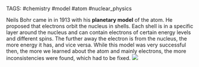 TAGS: #chemistry #model #atom #nuclear_physics 

Neils Bohr came in in 1913 with his **planetary model** of the atom. He proposed that electrons orbit the nucleus in shells. Each shell is in a specific layer around the nucleus and can contain electrons of certain energy levels and different spins. The further away the electron is from the nucleus, the more energy it has, and vice versa. While this model was very successful then, the more we learned about the atom and mainly electrons, the more inconsistencies were found, which had to be fixed.
![](https://miro.medium.com/v2/resize:fit:1400/1*ro14Z6r9W3yseMksrCm0bQ.jpeg)
